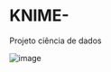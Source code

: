 # KNIME-
Projeto ciência de dados 


![image](https://user-images.githubusercontent.com/78691172/203067683-f24fc3b9-aecb-4852-bb8d-ac161fb92081.png)
